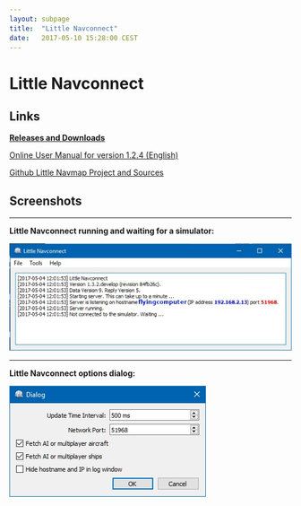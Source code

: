 ```yaml
---
layout: subpage
title:  "Little Navconnect"
date:   2017-05-10 15:28:00 CEST
---
```

# Little Navconnect

## Links

[**Releases and Downloads**](https://github.com/albar965/littlenavconnect/releases)

[Online User Manual for version 1.2.4 (English)](https://albar965.gitbooks.io/little-navconnect-user-manual/content/v/release/1.2/en)

[Github Little Navmap Project and Sources](https://github.com/albar965/littlenavconnect)


## Screenshots

----
**Little Navconnect running and waiting for a simulator:**

![Little Navconnect](assets/images/littlenavconnect.jpg)

----
**Little Navconnect options dialog:**

![Little Navconnect Options](assets/images/littlenavconnectoptions.jpg)
